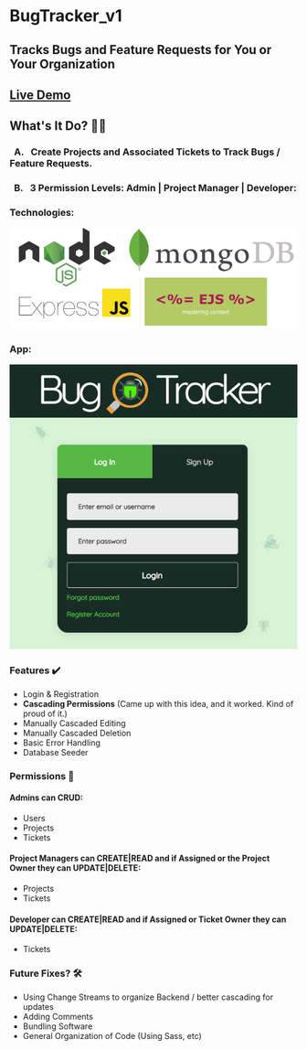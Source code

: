 # BugTracker_v1
## Tracks Bugs and Feature Requests for You or Your Organization
## [Live Demo](https://bugtracker-davidlink.herokuapp.com/)
## What's It Do? 🤷‍♀️
### &nbsp;&nbsp;A.&nbsp;&nbsp;&nbsp;Create Projects and Associated Tickets to Track Bugs / Feature Requests. 
### &nbsp;&nbsp;B.&nbsp;&nbsp;&nbsp;3 Permission Levels: Admin | Project Manager | Developer:

### Technologies:
![technologies](./public/images/technologies.PNG)
### App:
![App](./public/images/homeSmall.PNG)

### Features ✔️
- Login & Registration
- **Cascading Permissions** (Came up with this idea, and it worked. Kind of proud of it.)
- Manually Cascaded Editing
- Manually Cascaded Deletion
- Basic Error Handling
- Database Seeder

### Permissions 🔑
#### Admins can CRUD:
- Users
- Projects
- Tickets
#### Project Managers can CREATE|READ and if Assigned or the Project Owner they can UPDATE|DELETE:
- Projects
- Tickets
#### Developer can CREATE|READ and if Assigned or Ticket Owner they can UPDATE|DELETE:
- Tickets

### Future Fixes? 🛠
- Using Change Streams to organize Backend / better cascading for updates
- Adding Comments
- Bundling Software
- General Organization of Code (Using Sass, etc)
